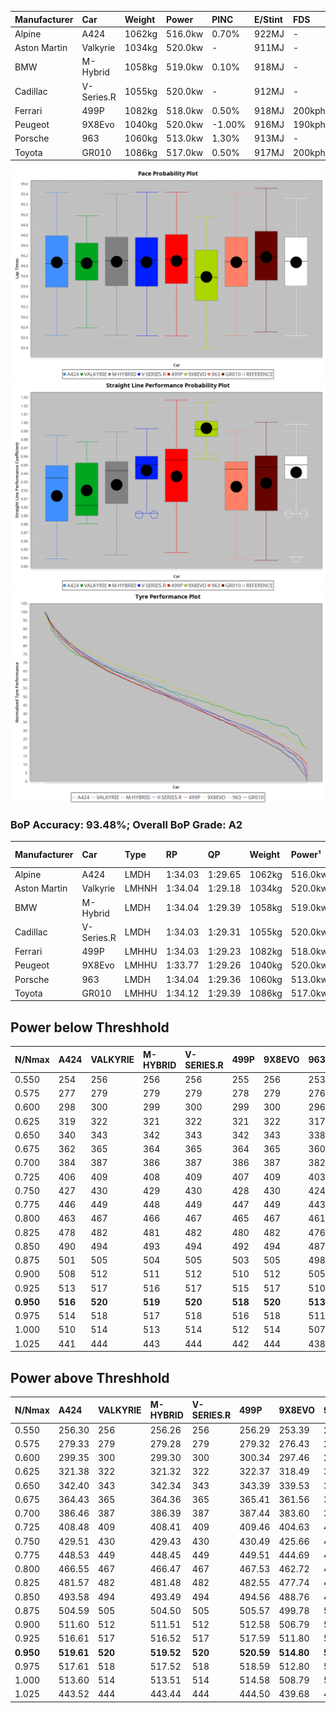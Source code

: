 | Manufacturer | Car        | Weight | Power   | PINC    | E/Stint | FDS     |
|:-|:-|:-|:-|:-|:-|:-|
| Alpine       | A424       | 1062kg | 516.0kw | 0.70%   | 922MJ   |    -    |
| Aston Martin | Valkyrie   | 1034kg | 520.0kw |    -    | 911MJ   |    -    |
| BMW          | M-Hybrid   | 1058kg | 519.0kw | 0.10%   | 918MJ   |    -    |
| Cadillac     | V-Series.R | 1055kg | 520.0kw |    -    | 912MJ   |    -    |
| Ferrari      | 499P       | 1082kg | 518.0kw | 0.50%   | 918MJ   | 200kph  |
| Peugeot      | 9X8Evo     | 1040kg | 520.0kw | -1.00%  | 916MJ   | 190kph  |
| Porsche      | 963        | 1060kg | 513.0kw | 1.30%   | 913MJ   |    -    |
| Toyota       | GR010      | 1086kg | 517.0kw | 0.50%   | 917MJ   | 200kph  |

![PACECHART](./IMG/ACOMETHOD.png)
![STRAIGHTLINEPERFORMANCECHART](./IMG/ACOMETHOD_sp.png)
![TYREPERFORMANCECHART](./IMG/ACOMETHOD_tw.png)

### BoP Accuracy: 93.48%; Overall BoP Grade: A2
| Manufacturer | Car        | Type  | RP      | QP      | Weight | Power¹  | Threshhold | PINC    | Power²   | E/Stint | AVG Vmax  | FDS     | RDLC | L/Stint | BOP-Grade | Model Accuracy | Model Points | Match%  | SimDiff |
|:-|:-|:-|:-|:-|:-|:-|:-|:-|:-|:-|:-|:-|:-|:-|:-|:-|:-|:-|:-|
| Alpine       | A424       | LMDH  | 1:34.03 | 1:29.65 | 1062kg | 516.0kw | 210.0kph   | 0.70%   | 519.60kw |  922MJ  | 297.82kph |    -    | 1.02 | 37      | ~A1       | 98.45%         | 2220         | 96.86%  | -0.24   |
| Aston Martin | Valkyrie   | LMHNH | 1:34.04 | 1:29.18 | 1034kg | 520.0kw | 210.0kph   |    -    | 520.00kw |  911MJ  | 300.48kph |    -    | 1.04 | 37      | +C2       | 100.00%        | 466          | 73.02%  | +0.40   |
| BMW          | M-Hybrid   | LMDH  | 1:34.04 | 1:29.39 | 1058kg | 519.0kw | 210.0kph   | 0.10%   | 519.50kw |  918MJ  | 300.24kph |    -    | 1.02 | 37      | ~A1       | 100.00%        | 3339         | 100.00% | -0.14   |
| Cadillac     | V-Series.R | LMDH  | 1:34.03 | 1:29.31 | 1055kg | 520.0kw | 210.0kph   |    -    | 520.00kw |  912MJ  | 302.18kph |    -    | 1.02 | 37      | ~A1       | 99.03%         | 6041         | 97.85%  | +0.50   |
| Ferrari      | 499P       | LMHHU | 1:34.03 | 1:29.23 | 1082kg | 518.0kw | 210.0kph   | 0.50%   | 520.60kw |  918MJ  | 300.69kph | 200kph  | 1.02 | 37      | ~A1       | 99.97%         | 7286         | 100.00% | -0.18   |
| Peugeot      | 9X8Evo     | LMHHU | 1:33.77 | 1:29.26 | 1040kg | 520.0kw | 210.0kph   | -1.00%  | 514.80kw |  916MJ  | 310.95kph | 190kph  | 1.01 | 37      | -B2       | 100.00%        | 1890         | 82.48%  | -0.04   |
| Porsche      | 963        | LMDH  | 1:34.04 | 1:29.36 | 1060kg | 513.0kw | 210.0kph   | 1.30%   | 519.70kw |  913MJ  | 299.62kph |    -    | 1.02 | 37      | ~A1       | 99.89%         | 15174        | 100.00% | -0.18   |
| Toyota       | GR010      | LMHHU | 1:34.12 | 1:29.39 | 1086kg | 517.0kw | 210.0kph   | 0.50%   | 519.60kw |  917MJ  | 299.10kph | 200kph  | 1.02 | 37      | ~A1       | 99.82%         | 5457         | 97.66%  | -0.12   |

## Power below Threshhold
| N/Nmax    | A424    | VALKYRIE | M-HYBRID | V-SERIES.R | 499P    | 9X8EVO  | 963     | GR010   |
|:-|:-|:-|:-|:-|:-|:-|:-|:-|
|  0.550    |  254    |  256     |  256     |  256       |  255    |  256    |  253    |  255    |
|  0.575    |  277    |  279     |  279     |  279       |  278    |  279    |  276    |  278    |
|  0.600    |  298    |  300     |  299     |  300       |  299    |  300    |  296    |  298    |
|  0.625    |  319    |  322     |  321     |  322       |  321    |  322    |  317    |  320    |
|  0.650    |  340    |  343     |  342     |  343       |  342    |  343    |  338    |  341    |
|  0.675    |  362    |  365     |  364     |  365       |  364    |  365    |  360    |  363    |
|  0.700    |  384    |  387     |  386     |  387       |  386    |  387    |  382    |  385    |
|  0.725    |  406    |  409     |  408     |  409       |  407    |  409    |  403    |  407    |
|  0.750    |  427    |  430     |  429     |  430       |  428    |  430    |  424    |  427    |
|  0.775    |  446    |  449     |  448     |  449       |  447    |  449    |  443    |  446    |
|  0.800    |  463    |  467     |  466     |  467       |  465    |  467    |  461    |  464    |
|  0.825    |  478    |  482     |  481     |  482       |  480    |  482    |  476    |  479    |
|  0.850    |  490    |  494     |  493     |  494       |  492    |  494    |  487    |  491    |
|  0.875    |  501    |  505     |  504     |  505       |  503    |  505    |  498    |  502    |
|  0.900    |  508    |  512     |  511     |  512       |  510    |  512    |  505    |  509    |
|  0.925    |  513    |  517     |  516     |  517       |  515    |  517    |  510    |  514    |
| **0.950** | **516** | **520**  | **519**  | **520**    | **518** | **520** | **513** | **517** |
|  0.975    |  514    |  518     |  517     |  518       |  516    |  518    |  511    |  515    |
|  1.000    |  510    |  514     |  513     |  514       |  512    |  514    |  507    |  511    |
|  1.025    |  441    |  444     |  443     |  444       |  442    |  444    |  438    |  441    |

## Power above Threshhold
| N/Nmax    | A424       | VALKYRIE | M-HYBRID   | V-SERIES.R | 499P       | 9X8EVO     | 963        | GR010      |
|:-|:-|:-|:-|:-|:-|:-|:-|:-|
|  0.550    |  256.30    |  256     |  256.26    |  256       |  256.29    |  253.39    |  256.33    |  256.29    |
|  0.575    |  279.33    |  279     |  279.28    |  279       |  279.32    |  276.43    |  279.36    |  279.31    |
|  0.600    |  299.35    |  300     |  299.30    |  300       |  300.34    |  297.46    |  299.39    |  299.34    |
|  0.625    |  321.38    |  322     |  321.32    |  322       |  322.37    |  318.49    |  321.41    |  321.36    |
|  0.650    |  342.40    |  343     |  342.34    |  343       |  343.39    |  339.53    |  342.44    |  342.39    |
|  0.675    |  364.43    |  365     |  364.36    |  365       |  365.41    |  361.56    |  364.47    |  364.41    |
|  0.700    |  386.46    |  387     |  386.39    |  387       |  387.44    |  383.60    |  386.50    |  386.44    |
|  0.725    |  408.48    |  409     |  408.41    |  409       |  409.46    |  404.63    |  408.53    |  408.46    |
|  0.750    |  429.51    |  430     |  429.43    |  430       |  430.49    |  425.66    |  429.55    |  429.48    |
|  0.775    |  448.53    |  449     |  448.45    |  449       |  449.51    |  444.69    |  448.58    |  448.50    |
|  0.800    |  466.55    |  467     |  466.47    |  467       |  467.53    |  462.72    |  466.60    |  466.53    |
|  0.825    |  481.57    |  482     |  481.48    |  482       |  482.55    |  477.74    |  481.62    |  481.54    |
|  0.850    |  493.58    |  494     |  493.49    |  494       |  494.56    |  488.76    |  493.64    |  493.56    |
|  0.875    |  504.59    |  505     |  504.50    |  505       |  505.57    |  499.78    |  504.65    |  504.57    |
|  0.900    |  511.60    |  512     |  511.51    |  512       |  512.58    |  506.79    |  511.66    |  511.58    |
|  0.925    |  516.61    |  517     |  516.52    |  517       |  517.59    |  511.80    |  516.67    |  516.58    |
| **0.950** | **519.61** | **520**  | **519.52** | **520**    | **520.59** | **514.80** | **519.67** | **519.58** |
|  0.975    |  517.61    |  518     |  517.52    |  518       |  518.59    |  512.80    |  517.67    |  517.58    |
|  1.000    |  513.60    |  514     |  513.51    |  514       |  514.58    |  508.79    |  513.66    |  513.58    |
|  1.025    |  443.52    |  444     |  443.44    |  444       |  444.50    |  439.68    |  443.57    |  443.50    |

